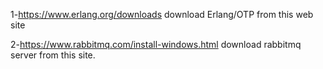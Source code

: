 1-https://www.erlang.org/downloads download Erlang/OTP from this web site

2-https://www.rabbitmq.com/install-windows.html download rabbitmq server from this site.
